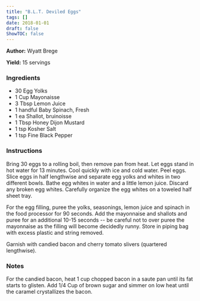 ```yaml
---
title: "B.L.T. Deviled Eggs"
tags: []
date: 2018-01-01
draft: false
ShowTOC: false
---
```


**Author:** Wyatt Brege

**Yield:** 15 servings


### Ingredients

-   30 Egg Yolks
-   1 Cup Mayonaisse
-   3 Tbsp Lemon Juice
-   1 handful Baby Spinach, Fresh
-   1 ea Shallot, bruinoisse
-   1 Tbsp Honey Dijon Mustard
-   1 tsp Kosher Salt
-   1 tsp Fine Black Pepper

### Instructions 

Bring 30 eggs to a rolling boil, then remove pan from heat.
Let eggs stand in hot water for 13 minutes.
Cool quickly with ice and cold water.
Peel eggs.
Slice eggs in half lengthwise and separate egg yolks and whites in two
different bowls.
Bathe egg whites in water and a little lemon juice. Discard any broken
egg whites.
Carefully organize the egg whites on a toweled half sheet tray.

For the egg filling, puree the yolks, seasonings, lemon juice and
spinach in the food processor for 90 seconds.
Add the mayonnaise and shallots and puree for an additional 10-15
seconds \-- be careful not to over puree the mayonnaise as the filling
will become decidedly runny.
Store in piping bag with excess plastic and string removed.

Garnish with candied bacon and cherry tomato slivers (quartered
lengthwise).

### Notes 

For the candied bacon, heat 1 cup chopped bacon in a saute pan until its
fat starts to glisten. Add 1/4 Cup of brown sugar and simmer on low heat
until the caramel crystallizes the bacon.
